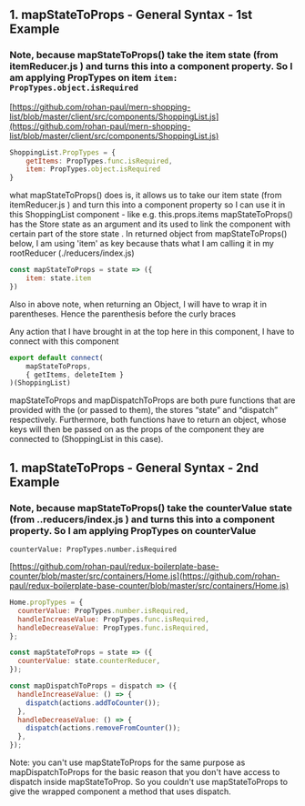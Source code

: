 ## 1. mapStateToProps - General Syntax - 1st Example

### Note, because mapStateToProps() take the item state (from itemReducer.js ) and turns this into a component property. So I am applying PropTypes on item ``item: PropTypes.object.isRequired``

[https://github.com/rohan-paul/mern-shopping-list/blob/master/client/src/components/ShoppingList.js](https://github.com/rohan-paul/mern-shopping-list/blob/master/client/src/components/ShoppingList.js)

```js
ShoppingList.PropTypes = {
    getItems: PropTypes.func.isRequired,
    item: PropTypes.object.isRequired
}
```

what mapStateToProps() does is, it allows us to take our item state (from itemReducer.js ) and turn this into a component property so I can use it in this ShoppingList component - like e.g.
this.props.items
mapStateToProps() has the Store state as an argument and its used to link the component with certain part of the store state . In returned object from mapStateToProps() below, I am using 'item' as key because thats what I am calling it in my rootReducer (./reducers/index.js)

```js
const mapStateToProps = state => ({
    item: state.item
})
```

Also in above note, when returning an Object, I will have to wrap it in parentheses. Hence the parenthesis before the curly braces

Any action that I have brought in at the top here in this component, I have to connect with this component
```js
export default connect(
    mapStateToProps,
    { getItems, deleteItem }
)(ShoppingList)
```

mapStateToProps and mapDispatchToProps are both pure functions that are provided with the (or passed to them), the stores “state” and “dispatch” respectively. Furthermore, both functions have to return an object, whose keys will then be passed on as the props of the component they are connected to (ShoppingList in this case).

## 1. mapStateToProps - General Syntax - 2nd Example

### Note, because mapStateToProps() take the counterValue state (from ..reducers/index.js ) and turns this into a component property. So I am applying PropTypes on counterValue

``counterValue: PropTypes.number.isRequired``

[https://github.com/rohan-paul/redux-boilerplate-base-counter/blob/master/src/containers/Home.js](https://github.com/rohan-paul/redux-boilerplate-base-counter/blob/master/src/containers/Home.js)

```js
Home.propTypes = {
  counterValue: PropTypes.number.isRequired,
  handleIncreaseValue: PropTypes.func.isRequired,
  handleDecreaseValue: PropTypes.func.isRequired,
};

const mapStateToProps = state => ({
  counterValue: state.counterReducer,
});

const mapDispatchToProps = dispatch => ({
  handleIncreaseValue: () => {
    dispatch(actions.addToCounter());
  },
  handleDecreaseValue: () => {
    dispatch(actions.removeFromCounter());
  },
});

```

Note: you can't use mapStateToProps for the same purpose as mapDispatchToProps for the basic reason that you don't have access to dispatch inside mapStateToProp. So you couldn't use  mapStateToProps to give the wrapped component a method that uses dispatch.